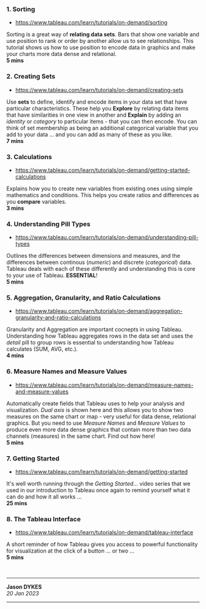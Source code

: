 <link rel="stylesheet" href="https://jsndyks.github.io/sg2047/css/sg2047.css">

<!---
I **strongly recommend** that you spend at least **an hour or two** watching the following training videos and experimenting with the concepts and functionality that they introduce in Tableau.

These concepts are key to your successful use of Tableau, and it is essential that you understand them. Spend time with these videos **before reading week**.

Being able to use these ideas and the functionality that relies upon them now will help you immeasurably in using Tableau to **Explore** and **Explain** effectively as you learn to _visualize society_ and develop designs and ideas in your coursework assignment.
  --->

### 1. Sorting

<ul><li><a href="https://www.tableau.com/learn/tutorials/on-demand/sorting">https://www.tableau.com/learn/tutorials/on-demand/sorting</a></li></ul>
<p>Sorting is a great way of <b>relating data sets</b>. Bars that show one variable and use position to rank or order by another allow us to see relationships. This tutorial shows us how to use position to encode data in graphics and make your charts more data dense and relational.<br/>
<b>5 mins</b></p>

### 2. Creating Sets

<ul><li><a href="https://www.tableau.com/learn/tutorials/on-demand/creating-sets">https://www.tableau.com/learn/tutorials/on-demand/creating-sets</a></li></ul>
<p>Use <b>sets</b> to define, identify and encode items in your data set that have particular characteristics. These help you <b>Explore</b> by relating data items that have similarities in one view in another and <b>Explain</b> by adding an <em>identity</em> or <em>category</em>  to particular items - that you can then encode. You can think of set membership as being an additional categorical variable that you add to your data ... and you can add as many of these as you like.<br/>
<b>7 mins</b></p>

### 3. Calculations

<ul><li><a href="https://www.tableau.com/learn/tutorials/on-demand/getting-started-calculations">https://www.tableau.com/learn/tutorials/on-demand/getting-started-calculations</a></li></ul>
<p>Explains how you to create new variables from existing ones using simple mathematics and conditions. This helps you create ratios and differences as you <b>compare</b> variables.<br/>
<b>3 mins</b></p>

### 4. Understanding Pill Types

<ul><li><a href="https://www.tableau.com/learn/tutorials/on-demand/understanding-pill-types">https://www.tableau.com/learn/tutorials/on-demand/understanding-pill-types</a></li></ul>
<p>Outlines the differences between dimensions and measures, and the differences between continous (<em>numeric</em>) and discrete (<em>categorical</em>) data.
Tableau deals with each of these differently and understanding this is core to your use of Tableau. <B>ESSENTIAL</b>!<br/>
<b>5 mins</b></p>

### 5. Aggregation, Granularity, and Ratio Calculations

<ul><li><a href="https://www.tableau.com/learn/tutorials/on-demand/aggregation-granularity-and-ratio-calculations">https://www.tableau.com/learn/tutorials/on-demand/aggregation-granularity-and-ratio-calculations</a></li></ul>
<p>Granularity and Aggregation are important cocnepts in using Tableau. Understanding how Tableau aggregates rows in the data set and uses the <em>detail</em> pill to group rows is essential to understanding how Tableau calculates (SUM, AVG, etc.).
  <!---This should help you see why SUM of Capacity, Avg Bikes, etc. or ratios makes little sense. SUM of FAILUREs might make sense however!--->
  <br/>
<b>4 mins</b></p>

### 6. Measure Names and Measure Values

<ul><li><a href="https://www.tableau.com/learn/tutorials/on-demand/measure-names-and-measure-values">https://www.tableau.com/learn/tutorials/on-demand/measure-names-and-measure-values</a></li></ul>
<p>Automatically create fields that Tableau uses to help your analysis and visualization.
<em>Dual axis</em> is shown here and this allows you to show two measures on the same chart or map - very useful for data dense, relational graphics.
But you need to use <em>Measure Names</em> and <em>Measure Values</em> to produce even more data dense graphics that contain more than two data channels (measures) in the same chart.
Find out how here!<br/>
<b>5 mins</b></p>

### 7. Getting Started

<ul><li><a href="https://www.tableau.com/learn/tutorials/on-demand/getting-started">https://www.tableau.com/learn/tutorials/on-demand/getting-started</a></li></ul>
<p>It's well worth running through the <em>Getting Started...</em> video series that we used in our introduction to Tableau once again to remind yourself what it can do and how it all works ...<br/>
<b>25 mins</b></p>

### 8. The Tableau Interface

<ul><li><a href="https://www.tableau.com/learn/tutorials/on-demand/tableau-interface">https://www.tableau.com/learn/tutorials/on-demand/tableau-interface</a></li></ul>
<p>A short reminder of how Tableau gives you access to powerful functionality for visualization at the click of a button ... or two ... <br/>
<b>5 mins</b></p>

&nbsp;

---

**Jason DYKES**<br/>
_20 Jan 2023_

---
